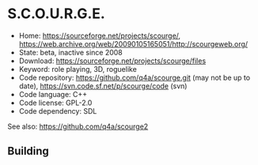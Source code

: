 # S.C.O.U.R.G.E.

- Home: https://sourceforge.net/projects/scourge/, https://web.archive.org/web/20090105165051/http://scourgeweb.org/
- State: beta, inactive since 2008
- Download: https://sourceforge.net/projects/scourge/files
- Keyword: role playing, 3D, roguelike
- Code repository: https://github.com/q4a/scourge.git (may not be up to date), https://svn.code.sf.net/p/scourge/code (svn)
- Code language: C++
- Code license: GPL-2.0
- Code dependency: SDL

See also: https://github.com/q4a/scourge2

## Building
